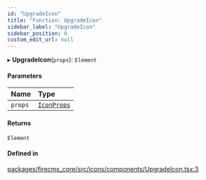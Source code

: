 ```yaml
---
id: "UpgradeIcon"
title: "Function: UpgradeIcon"
sidebar_label: "UpgradeIcon"
sidebar_position: 0
custom_edit_url: null
---
```


▸ **UpgradeIcon**(`props`): `Element`

#### Parameters

| Name | Type |
| :------ | :------ |
| `props` | [`IconProps`](../types/IconProps.md) |

#### Returns

`Element`

#### Defined in

[packages/firecms_core/src/icons/components/UpgradeIcon.tsx:3](https://github.com/FireCMSco/firecms/blob/d45f3739/packages/firecms_core/src/icons/components/UpgradeIcon.tsx#L3)
